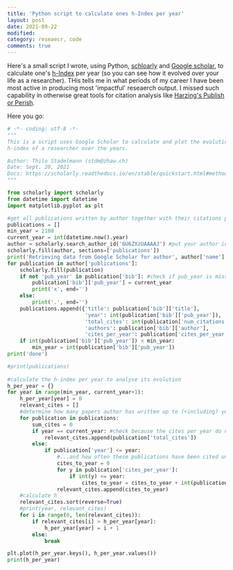 ```yaml
---
title: 'Python script to calculate ones h-Index per year'
layout: post
date: 2021-09-22
modified: 
category: reseaecr, code
comments: true
---
```


Here's a small script I wrote, using Python, [schloarly](https://scholarly.readthedocs.io/en/stable/quickstart.html) and [Google scholar](https://scholar.google.com/), to calculate one's [h-Index](https://en.wikipedia.org/wiki/H-index) per year (so you can see how it evolved over your life as a researcher). THis tells me in what periods of my career I have been most active in producing most 'impactful' reseaerch output. I missed such capability in otherwise great tools for citation analysis like [Harzing's Publish or Perish](https://harzing.com/resources/publish-or-perish). 

<!-- more -->

Here you go:


```python
# -*- coding: utf-8 -*-
"""
This is a script uses Google Scholar to calculate and plot the evolution of the 
h-index of a researcher over the years.

Author: Thilo Stadelmann (stdm@zhaw.ch)
Date: Sept. 20, 2021
Docs: https://scholarly.readthedocs.io/en/stable/quickstart.html#methods-for-scholar
"""

from scholarly import scholarly
from datetime import datetime
import matplotlib.pyplot as plt

#get all publications written by author together with their citations per year from Google Scholar
publications = []
min_year = 2100
current_year = int(datetime.now().year)
author = scholarly.search_author_id('6U6ZXzUAAAAJ') #put your author id here
scholarly.fill(author, sections=['publications'])
print('Retrieving data from Google Scholar for author', author['name'], end='')
for publication in author['publications']:
    scholarly.fill(publication)
    if not 'pub_year' in publication['bib']: #check if pub_year is missing in the Google data
        publication['bib']['pub_year'] = current_year
        print('x', end='')
    else:
        print('.', end='')
    publications.append({'title': publication['bib']['title'],
                         'year': int(publication['bib']['pub_year']),
                         'total_cites': int(publication['num_citations']),
                         'authors': publication['bib']['author'],
                         'cites_per_year': publication['cites_per_year']})
    if int(publication['bib']['pub_year']) < min_year:
        min_year = int(publication['bib']['pub_year'])
print('done')

#print(publications)
        
#calculate the h-index per year to analyse its evolution
h_per_year = {}
for year in range(min_year, current_year+1):
    h_per_year[year] = 0 
    relevant_cites = []
    #determine how many papers author has written up to (+including) year
    for publication in publications:
        sum_cites = 0
        if year == current_year: #check because the cites per year do not always add up to the total number of cites in the Google data
            relevant_cites.append(publication['total_cites'])
        else:
            if publication['year'] <= year:
                #...and how often these publications have been cited until that year
                cites_to_year = 0
                for y in publication['cites_per_year']:
                    if int(y) <= year:
                        cites_to_year = cites_to_year + int(publication['cites_per_year'][y])
                relevant_cites.append(cites_to_year)
    #calculate h
    relevant_cites.sort(reverse=True)
    #print(year, relevant_cites)
    for i in range(0, len(relevant_cites)):
        if relevant_cites[i] > h_per_year[year]:
            h_per_year[year] = i + 1
        else:
            break

plt.plot(h_per_year.keys(), h_per_year.values())
print(h_per_year)
```
